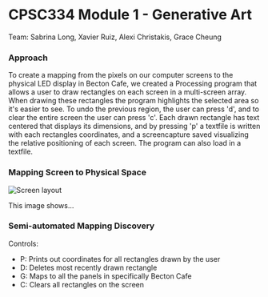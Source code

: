 # CPSC334 Module 1 - Generative Art
Team: Sabrina Long, Xavier Ruiz, Alexi Christakis, Grace Cheung

### Approach
To create a mapping from the pixels on our computer screens to the physical LED display in Becton Cafe, we created a Processing program that allows a user to draw rectangles on each screen in a multi-screen array. When drawing these rectangles the program highlights the selected area so it's easier to see. To undo the previous region, the user can press 'd', and to clear the entire screen the user can press 'c'. Each drawn rectangle has text centered that displays its dimensions, and by pressing 'p' a textfile is written with each rectangles coordinates, and a screencapture saved visualizing the relative positioning of each screen. The program can also load in a textfile.

### Mapping Screen to Physical Space
![Screen layout](https://github.com/slongarama/cpsc334-generative-art/blob/master/map-screen/screen-layout.png)

This image shows...

### Semi-automated Mapping Discovery

Controls:
* P: Prints out coordinates for all rectangles drawn by the user
* D: Deletes most recently drawn rectangle
* G: Maps to all the panels in specifically Becton Cafe
* C: Clears all rectangles on the screen

